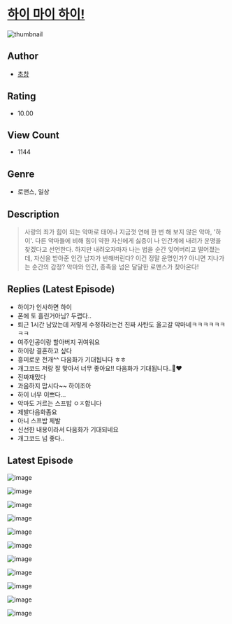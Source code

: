 # [하이 마이 하이!](https://comic.naver.com/bestChallenge/list?titleId=810019)
![thumbnail](https://image-comic.pstatic.net/user_contents_data/challenge_comic/2023/05/23/364710/upload_3474588897268360293_480x623.jpeg)

## Author
- [초창](https://comic.naver.com/artistTitle?id=364710)

## Rating
- 10.00

## View Count
- 1144

## Genre
- 로맨스, 일상

## Description
> 사랑의 죄가 힘이 되는 악마로 태어나 지금껏 연애 한 번 해 보지 않은 악마, '하이'. 다른 악마들에 비해 힘이 약한 자신에게 싫증이 나 인간계에 내려가 운명을 찾겠다고 선언한다. 하지만 내려오자마자 나는 법을 순간 잊어버리고 떨어졌는데, 자신을 받아준 인간 남자가 반해버린다? 이건 정말 운명인가? 아니면 지나가는 순간의 감정? 악마와 인간, 종족을 넘은 달달한 로맨스가 찾아온다!

## Replies (Latest Episode)
- 하이가 인사하면 하이
- 폰에 토 흘린거아님? 두렵다..
- 퇴근 1시간 남았는데 저렇게 수정하라는건 진짜 사탄도 울고갈 악마네ㅋㅋㅋㅋㅋㅋㅋㅋ
- 여주인공이랑 할아버지 귀여워요
- 하이랑 결혼하고 싶다
- 흥미로운 전개^^ 다음화가 기대됩니다 ㅎㅎ
- 개그코드 저랑 잘 맞아서 너무 좋아요!! 다음화가 기대됩니다..🥹❤️
- 진짜재밌다
- 과음하지 맙시다~~ 하이조아
- 하이 너무 이쁘다...
- 악마도 거르는 스프밥 ㅇㅈ합니다
- 제발다음화좀요
- 아니 스프밥 제발
- 신선한 내용이라서 다음화가 기대되네요
- 개그코드 넘 좋다..

## Latest Episode
![image](https://image-comic.pstatic.net/user_contents_data/challenge_comic/2023/05/25/364710/upload_7149519591841347430.jpeg)

![image](https://image-comic.pstatic.net/user_contents_data/challenge_comic/2023/05/23/364710/upload_3775760551082539061.jpeg)

![image](https://image-comic.pstatic.net/user_contents_data/challenge_comic/2023/05/23/364710/upload_3703419269371159396.jpeg)

![image](https://image-comic.pstatic.net/user_contents_data/challenge_comic/2023/05/23/364710/upload_7018078696828526903.jpeg)

![image](https://image-comic.pstatic.net/user_contents_data/challenge_comic/2023/05/23/364710/upload_3846465929783435878.jpeg)

![image](https://image-comic.pstatic.net/user_contents_data/challenge_comic/2023/05/23/364710/upload_7291662259630519142.jpeg)

![image](https://image-comic.pstatic.net/user_contents_data/challenge_comic/2023/05/23/364710/upload_3907266517463479142.jpeg)

![image](https://image-comic.pstatic.net/user_contents_data/challenge_comic/2023/05/23/364710/upload_3474298659786942009.jpeg)

![image](https://image-comic.pstatic.net/user_contents_data/challenge_comic/2023/05/23/364710/upload_3907210442421055540.jpeg)

![image](https://image-comic.pstatic.net/user_contents_data/challenge_comic/2023/05/23/364710/upload_3473229016203408739.jpeg)

![image](https://image-comic.pstatic.net/user_contents_data/challenge_comic/2023/05/23/364710/upload_7233398052566415411.jpeg)
